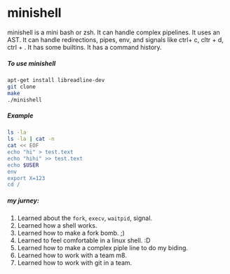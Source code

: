 # minishell

minishell is a mini bash or zsh. It can handle complex pipelines. It uses an AST. It can handle
redirections, pipes, env, and signals like ctrl+ c, cltr + d, ctrl + \. It has some builtins. It has a 
command history. 

##### To use minishell

```sh
apt-get install libreadline-dev
git clone
make
./minishell
```

##### Example
```sh
ls -la
ls -la | cat -n
cat << EOF
echo "hi" > test.text
echo "hihi" >> test.text
echo $USER
env
export X=123
cd /
```

##### my jurney:
1. Learned about the `fork`, `execv`, `waitpid`, signal.
2. Learned how a shell works.
3. Learned how to make a fork bomb. ;)
4. Learned to feel comfortable in a linux shell. :D
5. Learned how to make a complex piple line to do my biding.
6. Learned how to work with a team m8.
7. Learned how to work with git in a team.
